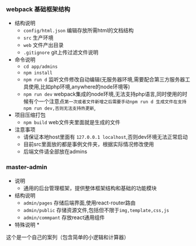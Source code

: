 ﻿
### webpack 基础框架结构
* 结构说明
    * `config/html.json` 编辑存放所需html的文档结构
    * `src` 生产环境
    * `web` 文件产出目录
    * `.gitignore` git上传过滤文件说明
* 命令说明
    * `cd app/admins`
    * `npm install`
    * `npm run d` 监听文件修改自动编辑(无服务器环境,需要配合第三方服务器工具使用,比如php环境,anywhere的node环境等)
    * `npm run dev` webpack集成的node环境,无法支持php语言,同时使用的时候有个一个注意点`第一次或者文件新增之后需要手动npm run d 生成文件在支持npm run dev,否则无法支持热更新`,
* 项目压缩打包
    * `npm build` web文件夹里面就是生成的文件
* 注意事项
    * 请保证本地host里面有 `127.0.0.1 localhost`,否则dev环境无法正常启动
    * 目前src里面放的都是事例文件夹，根据实际情况修改使用
    * 后端文件请全部放在admins
### master-admin
* 说明
    * 通用的后台管理框架，提供整体框架结构和基础的功能模块
* 结构说明
    * `admin/pages` 存储后端界面,使用react-router路由
    * `admin/public` 存储资源文件,包括但不限于`img,template,css,js`
    * `admin/commpant` 存放react通用组件
* 特殊说明
    * 
  
这个是一个自己的案列（包含简单的小逻辑和计算器）      